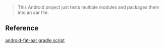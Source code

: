 
> This Android project just tests multiple modules and packages them into an aar file.

## Reference
[android-fat-aar gradle script](https://github.com/adwiv/android-fat-aar)
